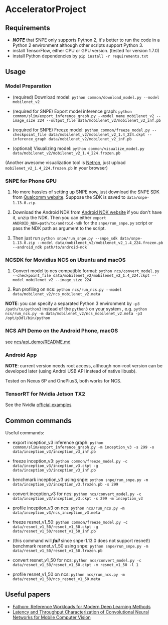 # AcceleratorProject

## Requirements

- ***NOTE*** that SNPE only supports Python 2, 
it's better to run the code in a Python 2 environment although other scripts support Python 3.
- install TensorFlow, either CPU or GPU version. (tested for version 1.7.0)
- install Python dependencies by `pip install -r requirements.txt`

## Usage

### Model Preparation

- (required) Download model: `python common/download_model.py --model mobilenet_v2`

- (required for SNPE) Export model inference graph: `python common/slim/export_inference_graph.py --model_name mobilenet_v2 --image_size 224 --output_file data/mobilenet_v2/mobilenet_v2_inf.pb`

- (required for SNPE) Freeze model: `python common/freeze_model.py --checkpoint_file data/mobilenet_v2/mobilenet_v2_1.4_224.ckpt --inference_graph data/mobilenet_v2/mobilenet_v2_inf.pb`

- (optional) Visualizing model: `python common/visualize_model.py data/mobilenet_v2/mobilenet_v2_1.4_224.frozen.pb`

(Another awesome visualization tool is [Netron](https://lutzroeder.github.io/Netron/), just upload `mobilenet_v2_1.4_224.frozen.pb` in your browser)

### SNPE for Phone GPU

1. No more hassles of setting up SNPE now, just download the SNPE SDK from [Qualcomm website](https://developer.qualcomm.com/software/snapdragon-neural-processing-engine-ai).
Suppose the SDK is saved to `data/snpe-1.13.0.zip`.

2. Download the Android NDK from [Android NDK website](https://developer.android.com/ndk/downloads/index.html) if you don't have it, unzip the NDK. 
Then you can either `export ANDROID_NDK=path/to/android-ndk` for the `snpe/run_snpe.py` script or pass the NDK path as argument to the script.

3. Then just run `python snpe/run_snpe.py --snpe_sdk data/snpe-1.13.0.zip --model data/mobilenet_v2/mobilenet_v2_1.4_224.frozen.pb --android_ndk path/to/android-ndk `


### NCSDK for Movidius NCS on Ubuntu and macOS

1. Convert model to ncs compatible format: `python ncs/convert_model.py --checkpoint_file data/mobilenet_v2/mobilenet_v2_1.4_224.ckpt --model mobilenet_v2 --image_size 224`

2. Run profiling on ncs: `python ncs/run_ncs.py --model data/mobilenet_v2/ncs_mobilenet_v2.meta`

**NOTE**: you can specify a separated Python 3 environment by `-p3 /path/to/python3` instead of the `python3` on your system , e.g. 
`python ncs/run_ncs.py -m data/mobilenet_v2/ncs_mobilenet_v2.meta -p3 /opt/p3dl/bin/python`

### NCS API Demo on the Android Phone, macOS

see [ncs/api_demo/README.md](ncs/api_demo/README.md)


### Android App

**NOTE**: current version needs root access, although non-root version can be developed later (using Androi USB API instead of native libusb).

Tested on Nexus 6P and OnePlus3, both works for NCS.


### TensorRT for Nvidia Jetson TX2

See the Nvidia [official examples](https://github.com/NVIDIA-Jetson/tf_to_trt_image_classification/)

## Common commands


Useful commands:

- export inception_v3 inference graph: `python common/slim/export_inference_graph.py -m inception_v3 -s 299 -o data/inception_v3/inception_v3_inf.pb`
- freeze inception_v3: `python common/freeze_model.py -c data/inception_v3/inception_v3.ckpt -g data/inception_v3/inception_v3_inf.pb`
- benchmark inception_v3 using snpe: `python snpe/run_snpe.py -m data/inception_v3/inception_v3.frozen.pb -s 299`
- convert inception_v3 for ncs: `python ncs/convert_model.py -c data/inception_v3/inception_v3.ckpt -s 299 -m inception_v3`
- profile inception_v3 on ncs: `python ncs/run_ncs.py -m data/inception_v3/ncs_inception_v3.meta`

- freeze resnet_v1_50: `python common/freeze_model.py -c data/resnet_v1_50/resnet_v1_50.ckpt -g data/resnet_v1_50/resnet_v1_50_inf.pb`
- (this command will ***fail*** since snpe-1.13.0 does not support resnet!) benchmark resnet_v1_50 using snpe: `python snpe/run_snpe.py -m data/resnet_v1_50/resnet_v1_50.frozen.pb`
- convert resnet_v1_50 for ncs: `python ncs/convert_model.py -c data/resnet_v1_50/resnet_v1_50.ckpt -m resnet_v1_50 -l 1`
- profile resnet_v1_50 on ncs: `python ncs/run_ncs.py -m data/resnet_v1_50/ncs_resnet_v1_50.meta`

## Useful papers

- [Fathom: Reference Workloads for Modern Deep Learning Methods](https://arxiv.org/pdf/1608.06581.pdf)
- [Latency and Throughput Characterization of Convolutional Neural Networks for Mobile Computer Vision](https://arxiv.org/pdf/1803.09492.pdf)